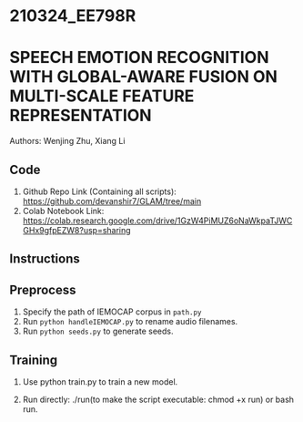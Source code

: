 # 210324_EE798R
# SPEECH EMOTION RECOGNITION WITH GLOBAL-AWARE FUSION ON MULTI-SCALE FEATURE REPRESENTATION
Authors: Wenjing Zhu, Xiang Li


## Code
1. Github Repo Link (Containing all scripts): https://github.com/devanshir7/GLAM/tree/main
2. Colab Notebook Link: https://colab.research.google.com/drive/1GzW4PiMUZ6oNaWkpaTJWCGHx9gfpEZW8?usp=sharing 


## Instructions

## Preprocess

 1. Specify the path of IEMOCAP corpus in `path.py`
 2. Run `python handleIEMOCAP.py` to rename audio filenames.
 3. Run `python seeds.py` to generate seeds.

## Training

 1. Use python train.py to train a new model.

 2. Run directly: ./run(to make the script executable: chmod +x run) or bash run.

